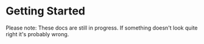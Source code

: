 # Getting Started

Please note: These docs are still in progress.
If something doesn't look quite right it's probably wrong.
